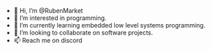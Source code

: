 - 👋 Hi, I’m @RubenMarket
- 👀 I’m interested in programming.
- 🌱 I’m currently learning embedded low level systems programming.
- 💞️ I’m looking to collaborate on software projects.
- 📫 Reach me on discord

<!---
RubenMarket/RubenMarket is a ✨ special ✨ repository because its `README.md` (this file) appears on your GitHub profile.
You can click the Preview link to take a look at your changes.
--->
